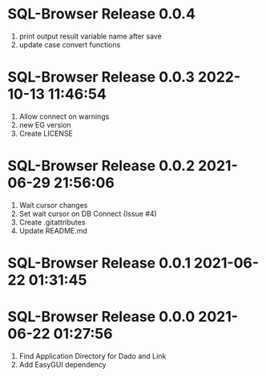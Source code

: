 # SQL-Browser Release 0.0.4                    
1. print output result variable name after save
2. update case convert functions

# SQL-Browser Release 0.0.3 2022-10-13 11:46:54
1. Allow connect on warnings
2. new EG version
3. Create LICENSE

# SQL-Browser Release 0.0.2 2021-06-29 21:56:06
1. Wait cursor changes
2. Set wait cursor on DB Connect (Issue #4)
3. Create .gitattributes
4. Update README.md

# SQL-Browser Release 0.0.1 2021-06-22 01:31:45

# SQL-Browser Release 0.0.0 2021-06-22 01:27:56
1. Find Application Directory for Dado and Link
2. Add EasyGUI dependency

